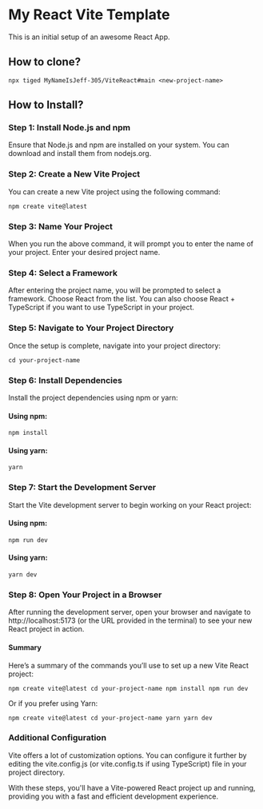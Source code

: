 # My React Vite Template

This is an initial setup of an awesome React App.

## How to clone?

`npx tiged MyNameIsJeff-305/ViteReact#main <new-project-name>`

## How to Install?

### Step 1: Install Node.js and npm

Ensure that Node.js and npm are installed on your system. You can download and install them from nodejs.org.

### Step 2: Create a New Vite Project

You can create a new Vite project using the following command:

`npm create vite@latest`

### Step 3: Name Your Project

When you run the above command, it will prompt you to enter the name of your project. Enter your desired project name.

### Step 4: Select a Framework

After entering the project name, you will be prompted to select a framework. Choose React from the list. You can also choose React + TypeScript if you want to use TypeScript in your project.

### Step 5: Navigate to Your Project Directory

Once the setup is complete, navigate into your project directory:

`cd your-project-name`

### Step 6: Install Dependencies

Install the project dependencies using npm or yarn:

#### Using npm:

`npm install`

#### Using yarn:

`yarn`

### Step 7: Start the Development Server

Start the Vite development server to begin working on your React project:

#### Using npm:

`npm run dev`

#### Using yarn:

`yarn dev`

### Step 8: Open Your Project in a Browser

After running the development server, open your browser and navigate to http://localhost:5173 (or the URL provided in the terminal) to see your new React project in action.

#### Summary

Here’s a summary of the commands you’ll use to set up a new Vite React project:

`npm create vite@latest
cd your-project-name
npm install
npm run dev`

Or if you prefer using Yarn:

`npm create vite@latest
cd your-project-name
yarn
yarn dev`

### Additional Configuration

Vite offers a lot of customization options. You can configure it further by editing the vite.config.js (or vite.config.ts if using TypeScript) file in your project directory.

With these steps, you'll have a Vite-powered React project up and running, providing you with a fast and efficient development experience.
